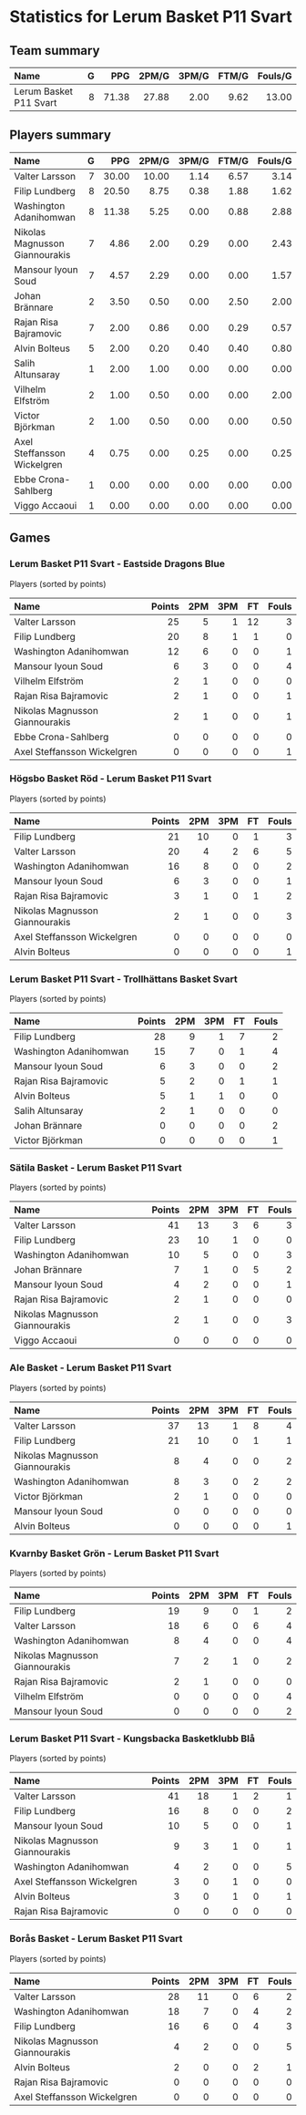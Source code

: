 # Statistics for Lerum Basket P11 Svart

## Team summary

| Name | G | PPG | 2PM/G | 3PM/G | FTM/G | Fouls/G |
|:-----|--:|----:|------:|------:|------:|--------:|
| Lerum Basket P11 Svart | 8 | 71.38 | 27.88 | 2.00 | 9.62 | 13.00 |

## Players summary

| Name | G | PPG | 2PM/G | 3PM/G | FTM/G | Fouls/G |
|:-----|--:|----:|------:|------:|------:|--------:|
| Valter Larsson | 7 | 30.00 | 10.00 | 1.14 | 6.57 | 3.14 |
| Filip Lundberg | 8 | 20.50 | 8.75 | 0.38 | 1.88 | 1.62 |
| Washington Adanihomwan | 8 | 11.38 | 5.25 | 0.00 | 0.88 | 2.88 |
| Nikolas Magnusson Giannourakis | 7 | 4.86 | 2.00 | 0.29 | 0.00 | 2.43 |
| Mansour Iyoun Soud | 7 | 4.57 | 2.29 | 0.00 | 0.00 | 1.57 |
| Johan Brännare | 2 | 3.50 | 0.50 | 0.00 | 2.50 | 2.00 |
| Rajan Risa Bajramovic | 7 | 2.00 | 0.86 | 0.00 | 0.29 | 0.57 |
| Alvin Bolteus | 5 | 2.00 | 0.20 | 0.40 | 0.40 | 0.80 |
| Salih Altunsaray | 1 | 2.00 | 1.00 | 0.00 | 0.00 | 0.00 |
| Vilhelm Elfström | 2 | 1.00 | 0.50 | 0.00 | 0.00 | 2.00 |
| Victor Björkman | 2 | 1.00 | 0.50 | 0.00 | 0.00 | 0.50 |
| Axel Steffansson Wickelgren | 4 | 0.75 | 0.00 | 0.25 | 0.00 | 0.25 |
| Ebbe Crona-Sahlberg | 1 | 0.00 | 0.00 | 0.00 | 0.00 | 0.00 |
| Viggo Accaoui | 1 | 0.00 | 0.00 | 0.00 | 0.00 | 0.00 |

## Games

### Lerum Basket P11 Svart - Eastside Dragons Blue

Players (sorted by points)

| Name | Points | 2PM | 3PM | FT | Fouls |
|:-----|-------:|----:|----:|---:|------:|
| Valter Larsson | 25 |  5 |  1 | 12 |  3 |
| Filip Lundberg | 20 |  8 |  1 |  1 |  0 |
| Washington Adanihomwan | 12 |  6 |  0 |  0 |  1 |
| Mansour Iyoun Soud |  6 |  3 |  0 |  0 |  4 |
| Vilhelm Elfström |  2 |  1 |  0 |  0 |  0 |
| Rajan Risa Bajramovic |  2 |  1 |  0 |  0 |  1 |
| Nikolas Magnusson Giannourakis |  2 |  1 |  0 |  0 |  1 |
| Ebbe Crona-Sahlberg |  0 |  0 |  0 |  0 |  0 |
| Axel Steffansson Wickelgren |  0 |  0 |  0 |  0 |  1 |

### Högsbo Basket Röd - Lerum Basket P11 Svart

Players (sorted by points)

| Name | Points | 2PM | 3PM | FT | Fouls |
|:-----|-------:|----:|----:|---:|------:|
| Filip Lundberg | 21 | 10 |  0 |  1 |  3 |
| Valter Larsson | 20 |  4 |  2 |  6 |  5 |
| Washington Adanihomwan | 16 |  8 |  0 |  0 |  2 |
| Mansour Iyoun Soud |  6 |  3 |  0 |  0 |  1 |
| Rajan Risa Bajramovic |  3 |  1 |  0 |  1 |  2 |
| Nikolas Magnusson Giannourakis |  2 |  1 |  0 |  0 |  3 |
| Axel Steffansson Wickelgren |  0 |  0 |  0 |  0 |  0 |
| Alvin Bolteus |  0 |  0 |  0 |  0 |  1 |

### Lerum Basket P11 Svart - Trollhättans Basket Svart

Players (sorted by points)

| Name | Points | 2PM | 3PM | FT | Fouls |
|:-----|-------:|----:|----:|---:|------:|
| Filip Lundberg | 28 |  9 |  1 |  7 |  2 |
| Washington Adanihomwan | 15 |  7 |  0 |  1 |  4 |
| Mansour Iyoun Soud |  6 |  3 |  0 |  0 |  2 |
| Rajan Risa Bajramovic |  5 |  2 |  0 |  1 |  1 |
| Alvin Bolteus |  5 |  1 |  1 |  0 |  0 |
| Salih Altunsaray |  2 |  1 |  0 |  0 |  0 |
| Johan Brännare |  0 |  0 |  0 |  0 |  2 |
| Victor Björkman |  0 |  0 |  0 |  0 |  1 |

### Sätila Basket - Lerum Basket P11 Svart

Players (sorted by points)

| Name | Points | 2PM | 3PM | FT | Fouls |
|:-----|-------:|----:|----:|---:|------:|
| Valter Larsson | 41 | 13 |  3 |  6 |  3 |
| Filip Lundberg | 23 | 10 |  1 |  0 |  0 |
| Washington Adanihomwan | 10 |  5 |  0 |  0 |  3 |
| Johan Brännare |  7 |  1 |  0 |  5 |  2 |
| Mansour Iyoun Soud |  4 |  2 |  0 |  0 |  1 |
| Rajan Risa Bajramovic |  2 |  1 |  0 |  0 |  0 |
| Nikolas Magnusson Giannourakis |  2 |  1 |  0 |  0 |  3 |
| Viggo Accaoui |  0 |  0 |  0 |  0 |  0 |

### Ale Basket - Lerum Basket P11 Svart

Players (sorted by points)

| Name | Points | 2PM | 3PM | FT | Fouls |
|:-----|-------:|----:|----:|---:|------:|
| Valter Larsson | 37 | 13 |  1 |  8 |  4 |
| Filip Lundberg | 21 | 10 |  0 |  1 |  1 |
| Nikolas Magnusson Giannourakis |  8 |  4 |  0 |  0 |  2 |
| Washington Adanihomwan |  8 |  3 |  0 |  2 |  2 |
| Victor Björkman |  2 |  1 |  0 |  0 |  0 |
| Mansour Iyoun Soud |  0 |  0 |  0 |  0 |  0 |
| Alvin Bolteus |  0 |  0 |  0 |  0 |  1 |

### Kvarnby Basket Grön - Lerum Basket P11 Svart

Players (sorted by points)

| Name | Points | 2PM | 3PM | FT | Fouls |
|:-----|-------:|----:|----:|---:|------:|
| Filip Lundberg | 19 |  9 |  0 |  1 |  2 |
| Valter Larsson | 18 |  6 |  0 |  6 |  4 |
| Washington Adanihomwan |  8 |  4 |  0 |  0 |  4 |
| Nikolas Magnusson Giannourakis |  7 |  2 |  1 |  0 |  2 |
| Rajan Risa Bajramovic |  2 |  1 |  0 |  0 |  0 |
| Vilhelm Elfström |  0 |  0 |  0 |  0 |  4 |
| Mansour Iyoun Soud |  0 |  0 |  0 |  0 |  2 |

### Lerum Basket P11 Svart - Kungsbacka Basketklubb Blå

Players (sorted by points)

| Name | Points | 2PM | 3PM | FT | Fouls |
|:-----|-------:|----:|----:|---:|------:|
| Valter Larsson | 41 | 18 |  1 |  2 |  1 |
| Filip Lundberg | 16 |  8 |  0 |  0 |  2 |
| Mansour Iyoun Soud | 10 |  5 |  0 |  0 |  1 |
| Nikolas Magnusson Giannourakis |  9 |  3 |  1 |  0 |  1 |
| Washington Adanihomwan |  4 |  2 |  0 |  0 |  5 |
| Axel Steffansson Wickelgren |  3 |  0 |  1 |  0 |  0 |
| Alvin Bolteus |  3 |  0 |  1 |  0 |  1 |
| Rajan Risa Bajramovic |  0 |  0 |  0 |  0 |  0 |

### Borås Basket - Lerum Basket P11 Svart

Players (sorted by points)

| Name | Points | 2PM | 3PM | FT | Fouls |
|:-----|-------:|----:|----:|---:|------:|
| Valter Larsson | 28 | 11 |  0 |  6 |  2 |
| Washington Adanihomwan | 18 |  7 |  0 |  4 |  2 |
| Filip Lundberg | 16 |  6 |  0 |  4 |  3 |
| Nikolas Magnusson Giannourakis |  4 |  2 |  0 |  0 |  5 |
| Alvin Bolteus |  2 |  0 |  0 |  2 |  1 |
| Rajan Risa Bajramovic |  0 |  0 |  0 |  0 |  0 |
| Axel Steffansson Wickelgren |  0 |  0 |  0 |  0 |  0 |

